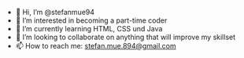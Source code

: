 - 👋 Hi, I’m @stefanmue94
- 👀 I’m interested in becoming a part-time coder 
- 🌱 I’m currently learning HTML, CSS und Java
- 💞️ I’m looking to collaborate on anything that will improve my skillset
- 📫 How to reach me: stefan.mue.894@gmail.com

<!---
stefanmue94/stefanmue94 is a ✨ special ✨ repository because its `README.md` (this file) appears on your GitHub profile.
You can click the Preview link to take a look at your changes.
--->
